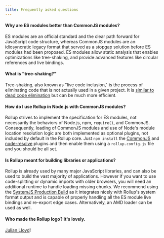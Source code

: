 ```yaml
---
title: Frequently asked questions
---
```


#### Why are ES modules better than CommonJS modules?

ES modules are an official standard and the clear path forward for JavaScript code structure, whereas CommonJS modules are an idiosyncratic legacy format that served as a stopgap solution before ES modules had been proposed. ES modules allow static analysis that enables optimizations like tree-shaking, and provide advanced features like circular references and live bindings.

#### What is "tree-shaking?"

Tree-shaking, also known as "live code inclusion," is the process of eliminating code that is not actually used in a given project. It is [similar to dead code elimination](https://medium.com/@Rich_Harris/tree-shaking-versus-dead-code-elimination-d3765df85c80#.jnypozs9n) but can be much more efficient.

#### How do I use Rollup in Node.js with CommonJS modules?

Rollup strives to implement the specification for ES modules, not necessarily the behaviors of Node.js, npm, `require()`, and CommonJS. Consequently, loading of CommonJS modules and use of Node's module location resolution logic are both implemented as optional plugins, not included by default in the Rollup core. Just `npm install` the [CommonJS](https://github.com/rollup/rollup-plugin-commonjs) and [node-resolve](https://github.com/rollup/rollup-plugin-node-resolve) plugins and then enable them using a `rollup.config.js` file and you should be all set.

#### Is Rollup meant for building libraries or applications?

Rollup is already used by many major JavaScript libraries, and can also be used to build the vast majority of applications. However if you want to use code-splitting or dynamic imports with older browsers, you will need an additional runtime to handle loading missing chunks. We recommend using the [SystemJS Production Build](https://github.com/systemjs/systemjs#browser-production) as it integrates nicely with Rollup's system format output and is capable of properly handling all the ES module live bindings and re-export edge cases. Alternatively, an AMD loader can be used as well.

#### Who made the Rollup logo? It's lovely.

[Julian Lloyd](https://twitter.com/jlmakes)!
